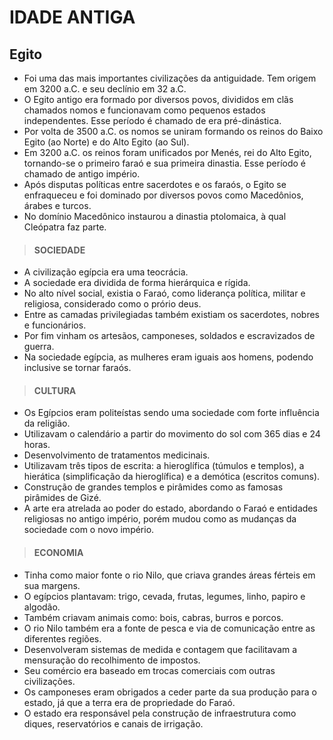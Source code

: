 # IDADE ANTIGA

## Egito
* Foi uma das mais importantes civilizações da antiguidade. Tem origem em 3200 a.C. e seu declínio em 32 a.C.
* O Egito antigo era formado por diversos povos, divididos em clãs chamados nomos e funcionavam como pequenos estados independentes. Esse período é chamado de era pré-dinástica.
* Por volta de 3500 a.C. os nomos se uniram formando os reinos do Baixo Egito (ao Norte) e do Alto Egito (ao Sul).
* Em 3200 a.C. os reinos foram unificados por Menés, rei do Alto Egito, tornando-se o primeiro faraó e sua primeira dinastia. Esse período é chamado de antigo império.
* Após disputas políticas entre sacerdotes e os faraós, o Egito se enfraqueceu e foi dominado por diversos povos como Macedônios, árabes e turcos.
* No domínio Macedônico instaurou a dinastia ptolomaica, à qual Cleópatra faz parte.

> #### SOCIEDADE
* A civilização egípcia era uma teocrácia.
* A sociedade era dividida de forma hierárquica e rígida.
* No alto nível social, existia o Faraó, como liderança política, militar e religiosa, considerado como o prório deus.
* Entre as camadas privilegiadas também existiam os sacerdotes, nobres e funcionários.
* Por fim vinham os artesãos, camponeses, soldados e escravizados de guerra.
* Na sociedade egípcia, as mulheres eram iguais aos homens, podendo inclusive se tornar faraós.

> #### CULTURA
* Os Egípcios eram politeístas sendo uma sociedade com forte influência da religião.
* Utilizavam o calendário a partir do movimento do sol com 365 dias e 24 horas.
* Desenvolvimento de tratamentos medicinais.
* Utilizavam três tipos de escrita: a hieroglífica (túmulos e templos), a hierática (simplificação da hieroglífica) e a demótica (escritos comuns).
* Construção de grandes templos e pirâmides como as famosas pirâmides de Gizé.
* A arte era atrelada ao poder do estado, abordando o Faraó e entidades religiosas no antigo império, porém mudou como as mudanças da sociedade com o novo império.

> #### ECONOMIA
* Tinha como maior fonte o rio Nilo, que criava grandes áreas férteis em sua margens.
* O egípcios plantavam: trigo, cevada, frutas, legumes, linho, papiro e algodão.
* Também criavam animais como: bois, cabras, burros e porcos.
* O rio Nilo também era a fonte de pesca e via de comunicação entre as diferentes regiões.
* Desenvolveram sistemas de medida e contagem que facilitavam a mensuração do recolhimento de impostos.
* Seu comércio era baseado em trocas comerciais com outras civilizações.
* Os camponeses eram obrigados a ceder parte da sua produção para o estado, já que a terra era de propriedade do Faraó.
* O estado era responsável pela construção de infraestrutura como diques, reservatórios e canais de irrigação.